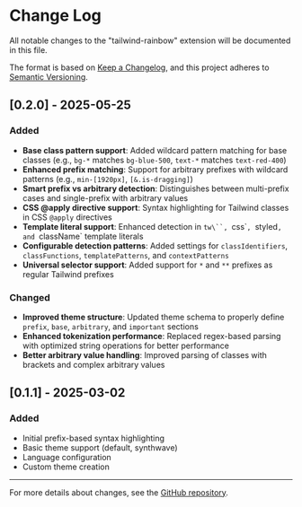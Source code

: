 # Change Log

All notable changes to the "tailwind-rainbow" extension will be documented in this file.

The format is based on [Keep a Changelog](http://keepachangelog.com/), and this project adheres to [Semantic Versioning](https://semver.org/).

## [0.2.0] - 2025-05-25

### Added
- **Base class pattern support**: Added wildcard pattern matching for base classes (e.g., `bg-*` matches `bg-blue-500`, `text-*` matches `text-red-400`)
- **Enhanced prefix matching**: Support for arbitrary prefixes with wildcard patterns (e.g., `min-[1920px]`, `[&.is-dragging]`)
- **Smart prefix vs arbitrary detection**: Distinguishes between multi-prefix cases and single-prefix with arbitrary values
- **CSS @apply directive support**: Syntax highlighting for Tailwind classes in CSS `@apply` directives
- **Template literal support**: Enhanced detection in `tw\``, `css\``, `styled`, and `className` template literals
- **Configurable detection patterns**: Added settings for `classIdentifiers`, `classFunctions`, `templatePatterns`, and `contextPatterns`
- **Universal selector support**: Added support for `*` and `**` prefixes as regular Tailwind prefixes

### Changed
- **Improved theme structure**: Updated theme schema to properly define `prefix`, `base`, `arbitrary`, and `important` sections
- **Enhanced tokenization performance**: Replaced regex-based parsing with optimized string operations for better performance
- **Better arbitrary value handling**: Improved parsing of classes with brackets and complex arbitrary values

## [0.1.1] - 2025-03-02

### Added
- Initial prefix-based syntax highlighting
- Basic theme support (default, synthwave)
- Language configuration
- Custom theme creation

---

For more details about changes, see the [GitHub repository](https://github.com/esdete2/tailwind-rainbow).